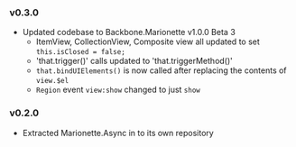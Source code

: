 ### v0.3.0
* Updated codebase to Backbone.Marionette v1.0.0 Beta 3
    * ItemView, CollectionView, Composite view all updated to set `this.isClosed = false;`
    * 'that.trigger()' calls updated to 'that.triggerMethod()'
    * `that.bindUIElements()` is now called after replacing the contents of `view.$el`
    * `Region` event `view:show` changed to just `show`

### v0.2.0

* Extracted Marionette.Async in to its own repository
